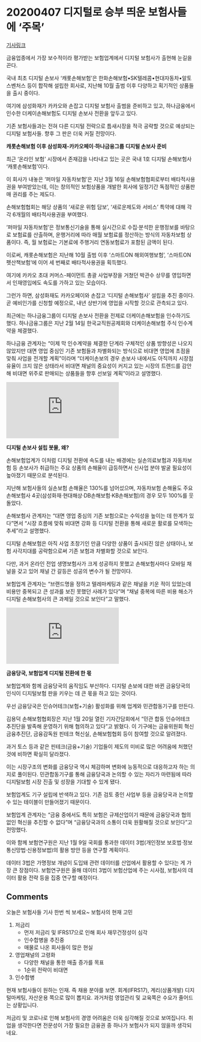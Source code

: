 # 20200407 디지털로 승부 띄운 보험사들에 ‘주목’

[기사링크](<https://cnews.fntimes.com/html/view.php?ud=202004071020042323dd55077bc2_18>)



  금융업종에서 가장 보수적이라 평가받는 보험업계에서 디지털 보험사가 출현해 눈길을 끈다.



국내 최초 디지털 손보사 ‘캐롯손해보험’은 한화손해보험•SK텔레콤•현대자동차•알토스벤처스 등이 합작해 설립한 회사로, 지난해 10월 출범 이후 다양하고 획기적인 상품들을 출시 중이다.



여기에 삼성화재가 카카오와 손잡고 디지털 보험사 출범을 준비하고 있고, 하나금융에서 인수한 더케이손해보험도 디지털 손보사 전환을 앞두고 있다.



기존 보험사들과는 전혀 다른 디지털 전략으로 틈새시장을 적극 공략할 것으로 예상되는 디지털 보험사들. 향후 그 판은 더욱 커질 전망이다.



**캐롯손해보험 이후 삼성화재-카카오페이·하나금융그룹 디지털 손보사 준비**



최근 ‘온라인 보험’ 시장에서 존재감을 나타내고 있는 곳은 국내 1호 디지털 손해보험사 ‘캐롯손해보험’이다.



이 회사가 내놓은 ‘퍼마일 자동차보험’은 지난 3월 16일 손해보험협회로부터 배타적사용권을 부여받았는데, 이는 창의적인 보험상품을 개발한 회사에 일정기간 독점적인 상품판매 권리를 주는 제도다.



손해보험협회는 해당 상품의 ‘새로운 위험 담보’, ‘새로운제도와 서비스’ 특약에 대해 각각 6개월의 배타적사용권을 부여했다.



‘퍼마일 자동차보험’은 정보통신기술을 통해 실시간으로 수집·분석한 운행정보를 바탕으로 보험료를 산출하며, 운행거리에 따라 매월 보험료를 정산하는 방식의 자동차보험 상품이다. 즉, 월 보험료는 기본료에 주행거리 연동보험료가 포함된 금액이 된다.



이로써, 캐롯손해보험은 지난해 10월 출범 이후 ‘스마트ON 해외여행보험’, ‘스마트ON펫산책보험’에 이어 세 번째로 배타적사용권을 획득했다.



여기에 카카오 초대 커머스-페이먼트 총괄 사업부장을 거쳤던 박관수 상무를 영입하면서 인재영입에도 속도를 가하고 있는 모습이다.



그런가 하면, 삼성화재도 카카오페이와 손잡고 ‘디지털 손해보험사’ 설립을 추진 중이다. 곧 예비인가를 신청할 예정으로, 내년 상반기에 영업을 시작할 것으로 관측되고 있다.



최근에는 하나금융그룹이 디지털 손보사 전환을 전제로 더케이손해보험을 인수하기도 했다. 하나금융그룹은 지난 2월 14일 한국교직원공제회와 더케이손해보험 주식 인수계약을 체결했다.



하나금융 관계자는 “이제 막 인수계약을 체결한 단계라 구체적인 상품 방향성은 나오지 않았지만 대면 영업 중심인 기존 보험들과 차별화되는 방식으로 비대면 영업에 초점을 맞춰 사업을 전개할 계획”이라며 “더케이손보의 경우 손보사 내에서도 아직까지 시장점유율이 크지 않은 상태라서 비대면 채널의 중요성이 커지고 있는 시장의 트렌드를 감안해 비대면 위주로 판매되는 상품들을 향후 선보일 계획”이라고 설명했다.  



![](https://cfnimage.commutil.kr/phpwas/restmb_allidxmake.php?idx=3&simg=2020040710210308070dd55077bc212323473.jpg)



**디지털 손보사 설립 봇물, 왜?**



손해보험업계가 이처럼 디지털 전환에 속도를 내는 배경에는 실손의료보험과 자동차보험 등 손보사가 취급하는 주요 상품의 손해율이 급등하면서 신사업 분야 발굴 필요성이 높아졌기 때문으로 분석된다.



지난해 보험사들의 실손보험 손해율은 130%를 넘어섰으며, 자동차보험 손해율도 주요 손해보험사 4곳(삼성화재·현대해상·DB손해보험·KB손해보험)의 경우 모두 100%를 웃돌았다.



손해보험사 관계자는 “대면 영업 중심의 기존 보험으로는 수익성을 높이는 데 한계가 있다”면서 “시장 흐름에 맞춰 비대면 강화 등 디지털 전환을 통해 새로운 활로를 모색하는 추세”라고 설명했다.



디지털 손해보험은 아직 사업 초창기인 만큼 다양한 상품이 출시되진 않은 상태이나, 보험 사각지대를 공략함으로써 기존 보험과 차별화할 것으로 보인다.



다만, 과거 온라인 전업 생명보험사가 크게 성공하지 못했고 손해보험사마다 모바일 채널을 갖고 있어 채널 간 갈등은 성공의 변수가 될 전망이다.



보험업계 관계자는 “브랜드명을 정하고 텔레마케팅과 같은 채널을 키운 적이 있었는데 비용만 중복되고 큰 성과를 보진 못했던 사례가 있다”며 “채널 중복에 따른 비용 해소가 디지털 손해보험사의 큰 과제일 것으로 보인다”고 말했다.  



![](https://cfnimage.commutil.kr/phpwas/restmb_allidxmake.php?idx=3&simg=2020040710211406632dd55077bc212323473.jpg)



**금융당국, 보험업계 디지털 전환에 한 몫**



보험업계와 함께 금융당국의 움직임도 부산하다. 디지털 손보에 대한 바뀐 금융당국의 인식이 디지털보험 판을 키우는 데 큰 몫을 하고 있는 것이다.



우선 금융당국은 인슈어테크(보험+기술) 활성화를 위해 업계와 민관합동기구를 만든다.



김용덕 손해보험협회장은 지난 1월 20일 열린 기자간담회에서 “민관 합동 인슈어테크 추진단을 발족해 운영하기 위해 협의하고 있다”고 밝혔다. 이 기구에는 금융위원회 혁신금융추진단, 금융감독원 핀테크 혁신실, 손해보험협회 등이 참여할 것으로 알려졌다.



과거 토스 등과 같은 핀테크(금융+기술) 기업들이 제도의 미비로 많은 어려움에 처했던 것에 비하면 확실히 달라졌다.



이는 시장구조의 변화를 금융당국 역시 체감하며 변화에 능동적으로 대응하고자 하는 의지로 풀이된다. 민관합동기구를 통해 금융당국과 논의할 수 있는 자리가 마련됨에 따라 디지털보험 시장 진출 및 성장을 기대할 수 있게 됐다.



보험업계도 기구 설립에 반색하고 있다. 기존 검토 중인 사업부 등을 금융당국과 논의할 수 있는 테이블이 만들어졌기 때문이다.



보험업계 관계자는 “금융 중에서도 특히 보험은 규제산업이기 때문에 금융당국과 협의 없인 혁신을 추진할 수 없다”며 “금융당국과의 소통이 더욱 원활해질 것으로 보인다”고 전망했다.



이와 함께 보험연구원은 지난 1월 9일 국회를 통과한 데이터 3법(개인정보 보호법·정보통신망법·신용정보법)의 활용 방안 등을 연구할 계획이다.



데이터 3법은 가명정보 개념이 도입돼 관련 데이터를 산업에서 활용할 수 있다는 게 가장 큰 장점이다. 보험연구원은 올해 데이터 3법이 보험산업에 주는 시사점, 보험사의 데이터 활용 전략 등을 집중 연구할 예정이다.  



## Comments

오늘은 보험사들 기사 한번 씩 보세요~ 보험사의 현재 고민

1. 저금리
   - 먼저 저금리 및 IFRS17으로 인해 회사 재무건정성이 심각
   - 인수합병을 추진중
   - 매물로 나온 회사들이 많은 현실
2. 영업채널의 고령화
   - 다양한 채널을 통한 매출 증가를 목표
   - 1순위 전략이 비대면
3. 인수합병



현재 보험사들이 원하는 인재. 즉 채용 분야를 보면. 회계(IFRS17), 계리(상품개발) 디지털마케팅, 자산운용 쪽으로 많이 뽑지요. 과거처럼 영업관리 및 교육쪽은 수요가 줄어드는 상황입니다.

저금리 및 코로나로 인해 보험사의 경영 어려움은 더욱 심각해질 것으로 보여집니다. 취업을 생각한다면 전문성이 가장 필요한 금융권 중 하나가 보험사가 되지 않을까 생각되네요.